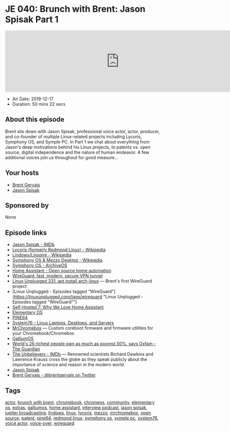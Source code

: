 # JE 040: Brunch with Brent: Jason Spisak Part 1

<iframe src="https://player.fireside.fm/v2/WTrMvATU+D88P6gVk?theme=dark" width="740" height="200" frameborder="0" scrolling="no"></iframe>

* Air Date: 2019-12-17
* Duration: 50 mins 22 secs

## About this episode

Brent sits down with Jason Spisak, professional voice actor, actor, producer, and co-founder of multiple Linux-related projects including Lycoris, Symphony OS, and Symple PC. In Part 1 we chat about everything from Jason's deep motivations behind his Linux projects, to patents vs. open source, digital independence and the nature of human endeavor. A few additional voices join us throughout for good measure...

## Your hosts
* [Brent Gervais](https://extras.show/hosts/brent)
* [Jason Spisak](https://extras.show/guests/jason-spisak)

## Sponsored by

None



## Episode links

  * [Jason Spisak - IMDb](https://www.imdb.com/name/nm1032853/ "Jason Spisak - IMDb")
  * [Lycoris (formerly Redmond Linux) - Wikipedia](https://en.wikipedia.org/wiki/Lycoris_\(company\) "Lycoris \(formerly Redmond Linux\) - Wikipedia")
  * [Lindows/Linspire - Wikipedia](https://en.wikipedia.org/wiki/Linspire#History "Lindows/Linspire - Wikipedia")
  * [Symphony OS & Mezzo Desktop - Wikipedia](https://en.wikipedia.org/wiki/Symphony_OS "Symphony OS & Mezzo Desktop - Wikipedia")
  * [Symphony OS - ArchiveOS](https://archiveos.org/symphony/ "Symphony OS - ArchiveOS")
  * [Home Assistant - Open source home automation](https://www.home-assistant.io/ "Home Assistant - Open source home automation")
  * [WireGuard: fast, modern, secure VPN tunnel](https://www.wireguard.com/ "WireGuard: fast, modern, secure VPN tunnel")
  * [Linux Unplugged 331: apt install arch-linux](https://linuxunplugged.com/331 "Linux Unplugged 331: apt install arch-linux") — Brent's first WireGuard project
  * [Linux Unplugged - Episodes tagged "WireGuard"](https://linuxunplugged.com/tags/wireguard "Linux Unplugged - Episodes tagged "WireGuard"")
  * [Self-Hosted 7: Why We Love Home Assistant](https://selfhosted.show/7 "Self-Hosted 7: Why We Love Home Assistant")
  * [Elementary OS](https://elementary.io/ "Elementary OS")
  * [PINE64](https://www.pine64.org/ "PINE64")
  * [System76 - Linux Laptops, Desktops, and Servers](https://system76.com/ "System76 - Linux Laptops, Desktops, and Servers")
  * [MrChromebox](https://mrchromebox.tech/ "MrChromebox") — Custom coreboot firmware and firmware utilities for your Chromebook/Chromebox
  * [GalliumOS](https://galliumos.org/ "GalliumOS")
  * [World's 26 richest people own as much as poorest 50%, says Oxfam - The Guardian](https://www.theguardian.com/business/2019/jan/21/world-26-richest-people-own-as-much-as-poorest-50-per-cent-oxfam-report "World's 26 richest people own as much as poorest 50%, says Oxfam - The Guardian")
  * [The Unbelievers - IMDb](https://www.imdb.com/title/tt2636522/ "The Unbelievers - IMDb") — Renowned scientists Richard Dawkins and Lawrence Krauss cross the globe as they speak publicly about the importance of science and reason in the modern world.
  * [Jason Spisak](http://www.jasonspisak.com/ "Jason Spisak")
  * [Brent Gervais - @brentgervais on Twitter](https://twitter.com/brentgervais "Brent Gervais - @brentgervais on Twitter")



## Tags

[actor](https://extras.show/tags/actor), [brunch with brent](https://extras.show/tags/brunch%20with%20brent), [chromebook](https://extras.show/tags/chromebook), [chromeos](https://extras.show/tags/chromeos), [community](https://extras.show/tags/community), [elementary os](https://extras.show/tags/elementary%20os), [extras](https://extras.show/tags/extras), [galliumos](https://extras.show/tags/galliumos), [home assistant](https://extras.show/tags/home%20assistant), [interview podcast](https://extras.show/tags/interview%20podcast), [jason spisak](https://extras.show/tags/jason%20spisak), [jupiter broadcasting](https://extras.show/tags/jupiter%20broadcasting), [lindows](https://extras.show/tags/lindows), [linux](https://extras.show/tags/linux), [lycoris](https://extras.show/tags/lycoris), [mezzo](https://extras.show/tags/mezzo), [mrchromebox](https://extras.show/tags/mrchromebox), [open source](https://extras.show/tags/open%20source), [patent](https://extras.show/tags/patent), [pine64](https://extras.show/tags/pine64), [redmond linux](https://extras.show/tags/redmond%20linux), [symphony os](https://extras.show/tags/symphony%20os), [symple pc](https://extras.show/tags/symple%20pc), [system76](https://extras.show/tags/system76), [voice actor](https://extras.show/tags/voice%20actor), [voice-over](https://extras.show/tags/voice-over), [wireguard](https://extras.show/tags/wireguard)